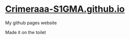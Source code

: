 # [Crimeraaa-S1GMA.github.io](Crimeraaa-S1GMA.github.io)

My github pages website

Made it on the toilet
